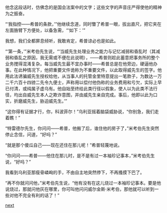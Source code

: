 
他念这段话时，仿佛念的是国会法案中的文字；这些文字的声音庄严得使他的精神为之振奋。

“‘我指控——希普的条款，’”他继续念道，同时瞥了希普一眼，拔出直尺，把它夹在左面胳臂下方便处，以备急需，“‘如下：’”

我想，我们全都屏息倾听，我敢肯定，希普谅必也是如此。

“‘第一条，’”米考伯先生说，“‘当威先生处理业务之能力与记忆减弱和昏乱时（其减弱和昏乱之原因，我无需或不便在此说明），——希普则趁此蓄意把事务所的整个业务搅得混淆复杂。每当威先生最不宜办事时——希普总是在他旁边，硬逼他办事。在此种情况下，他把重要文件诡称为不重要文件，以此取得威先生的签字。他用此法诱骗威先生授权给他，从当事人的托管金里特意提出一笔款子，为数达一万二千六百十四镑二先令九便士，声称用以偿付他伪称的业务费用和亏欠，实际上早已付清，或纯属子虚乌有。他自始至终给此类行径以假象，使人以为此类不法行径，均出自威先生本人之欺诈意图，并由威先生亲自完成。事后，他即以此为口实，折磨威先生，胁迫威先生。’”

“这你得有证据才行，你，科波菲尔！”乌利亚摇着脑袋威胁说，“你别急，我们走着瞧！”

“特雷德尔先生，你问问——希普，他搬了后，谁住他的房子了，”米考伯先生突然停止念信，问道，“好吗？”

“就是那个傻瓜自己——现在还住在那儿呢！”希普轻蔑地说。

“你问问——希普——他住在那儿时，是不是有过一本袖珍记事本，”米考伯先生说，“好吗？”

我看到乌利亚那瘦骨嶙峋的手，不由自主地突然停下，不再搔摸下巴了。

“再不你就问问他，”米考伯先生说，“他有没有在这儿烧过一本袖珍记事本。要是他说烧过，那就问他灰在哪里，你可叫他问问威尔金斯·米考伯，那他就可以听到一些对他不完全有利的话了！”

[next](page665)